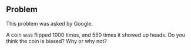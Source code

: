 ## Problem
This problem was asked by Google.

A coin was flipped 1000 times, and 550 times it showed up heads. Do you think the coin is biased? Why or why not?
